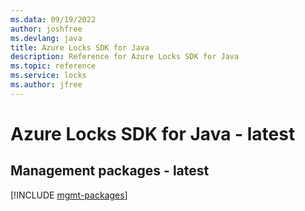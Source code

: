 ```yaml
---
ms.data: 09/19/2022
author: joshfree
ms.devlang: java
title: Azure Locks SDK for Java
description: Reference for Azure Locks SDK for Java
ms.topic: reference
ms.service: locks
ms.author: jfree
---
```

# Azure Locks SDK for Java - latest

## Management packages - latest
[!INCLUDE [mgmt-packages](locks-mgmt-index.md)]